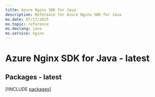 ```yaml
---
title: Azure Nginx SDK for Java
description: Reference for Azure Nginx SDK for Java
ms.date: 07/17/2025
ms.topic: reference
ms.devlang: java
ms.service: nginx
---
```

# Azure Nginx SDK for Java - latest
## Packages - latest
[!INCLUDE [packages](nginx-index.md)]